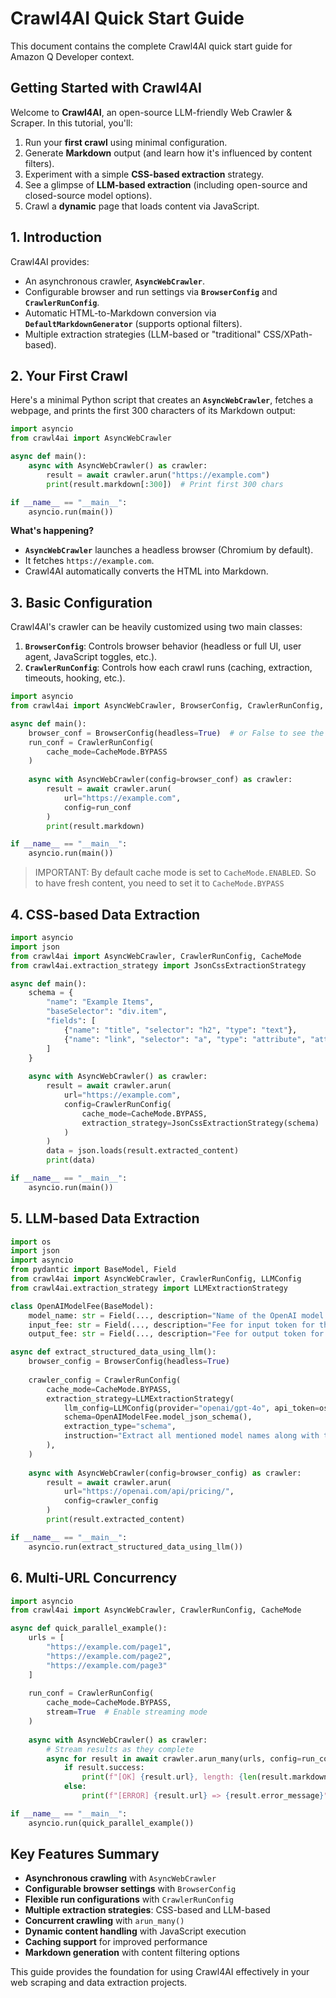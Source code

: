 # Crawl4AI Quick Start Guide

This document contains the complete Crawl4AI quick start guide for Amazon Q Developer context.

## Getting Started with Crawl4AI

Welcome to **Crawl4AI**, an open-source LLM-friendly Web Crawler & Scraper. In this tutorial, you'll:

1. Run your **first crawl** using minimal configuration.
2. Generate **Markdown** output (and learn how it's influenced by content filters).
3. Experiment with a simple **CSS-based extraction** strategy.
4. See a glimpse of **LLM-based extraction** (including open-source and closed-source model options).
5. Crawl a **dynamic** page that loads content via JavaScript.

## 1. Introduction

Crawl4AI provides:
- An asynchronous crawler, **`AsyncWebCrawler`**.
- Configurable browser and run settings via **`BrowserConfig`** and **`CrawlerRunConfig`**.
- Automatic HTML-to-Markdown conversion via **`DefaultMarkdownGenerator`** (supports optional filters).
- Multiple extraction strategies (LLM-based or "traditional" CSS/XPath-based).

## 2. Your First Crawl

Here's a minimal Python script that creates an **`AsyncWebCrawler`**, fetches a webpage, and prints the first 300 characters of its Markdown output:

```python
import asyncio
from crawl4ai import AsyncWebCrawler

async def main():
    async with AsyncWebCrawler() as crawler:
        result = await crawler.arun("https://example.com")
        print(result.markdown[:300])  # Print first 300 chars

if __name__ == "__main__":
    asyncio.run(main())
```

**What's happening?**
- **`AsyncWebCrawler`** launches a headless browser (Chromium by default).
- It fetches `https://example.com`.
- Crawl4AI automatically converts the HTML into Markdown.

## 3. Basic Configuration

Crawl4AI's crawler can be heavily customized using two main classes:

1. **`BrowserConfig`**: Controls browser behavior (headless or full UI, user agent, JavaScript toggles, etc.).
2. **`CrawlerRunConfig`**: Controls how each crawl runs (caching, extraction, timeouts, hooking, etc.).

```python
import asyncio
from crawl4ai import AsyncWebCrawler, BrowserConfig, CrawlerRunConfig, CacheMode

async def main():
    browser_conf = BrowserConfig(headless=True)  # or False to see the browser
    run_conf = CrawlerRunConfig(
        cache_mode=CacheMode.BYPASS
    )
    
    async with AsyncWebCrawler(config=browser_conf) as crawler:
        result = await crawler.arun(
            url="https://example.com",
            config=run_conf
        )
        print(result.markdown)

if __name__ == "__main__":
    asyncio.run(main())
```

> IMPORTANT: By default cache mode is set to `CacheMode.ENABLED`. So to have fresh content, you need to set it to `CacheMode.BYPASS`

## 4. CSS-based Data Extraction

```python
import asyncio
import json
from crawl4ai import AsyncWebCrawler, CrawlerRunConfig, CacheMode
from crawl4ai.extraction_strategy import JsonCssExtractionStrategy

async def main():
    schema = {
        "name": "Example Items",
        "baseSelector": "div.item",
        "fields": [
            {"name": "title", "selector": "h2", "type": "text"},
            {"name": "link", "selector": "a", "type": "attribute", "attribute": "href"}
        ]
    }
    
    async with AsyncWebCrawler() as crawler:
        result = await crawler.arun(
            url="https://example.com",
            config=CrawlerRunConfig(
                cache_mode=CacheMode.BYPASS,
                extraction_strategy=JsonCssExtractionStrategy(schema)
            )
        )
        data = json.loads(result.extracted_content)
        print(data)

if __name__ == "__main__":
    asyncio.run(main())
```

## 5. LLM-based Data Extraction

```python
import os
import json
import asyncio
from pydantic import BaseModel, Field
from crawl4ai import AsyncWebCrawler, CrawlerRunConfig, LLMConfig
from crawl4ai.extraction_strategy import LLMExtractionStrategy

class OpenAIModelFee(BaseModel):
    model_name: str = Field(..., description="Name of the OpenAI model.")
    input_fee: str = Field(..., description="Fee for input token for the OpenAI model.")
    output_fee: str = Field(..., description="Fee for output token for the OpenAI model.")

async def extract_structured_data_using_llm():
    browser_config = BrowserConfig(headless=True)
    
    crawler_config = CrawlerRunConfig(
        cache_mode=CacheMode.BYPASS,
        extraction_strategy=LLMExtractionStrategy(
            llm_config=LLMConfig(provider="openai/gpt-4o", api_token=os.getenv("OPENAI_API_KEY")),
            schema=OpenAIModelFee.model_json_schema(),
            extraction_type="schema",
            instruction="Extract all mentioned model names along with their fees for input and output tokens."
        ),
    )
    
    async with AsyncWebCrawler(config=browser_config) as crawler:
        result = await crawler.arun(
            url="https://openai.com/api/pricing/", 
            config=crawler_config
        )
        print(result.extracted_content)

if __name__ == "__main__":
    asyncio.run(extract_structured_data_using_llm())
```

## 6. Multi-URL Concurrency

```python
import asyncio
from crawl4ai import AsyncWebCrawler, CrawlerRunConfig, CacheMode

async def quick_parallel_example():
    urls = [
        "https://example.com/page1",
        "https://example.com/page2", 
        "https://example.com/page3"
    ]
    
    run_conf = CrawlerRunConfig(
        cache_mode=CacheMode.BYPASS,
        stream=True  # Enable streaming mode
    )
    
    async with AsyncWebCrawler() as crawler:
        # Stream results as they complete
        async for result in await crawler.arun_many(urls, config=run_conf):
            if result.success:
                print(f"[OK] {result.url}, length: {len(result.markdown.raw_markdown)}")
            else:
                print(f"[ERROR] {result.url} => {result.error_message}")

if __name__ == "__main__":
    asyncio.run(quick_parallel_example())
```

## Key Features Summary

- **Asynchronous crawling** with `AsyncWebCrawler`
- **Configurable browser settings** with `BrowserConfig`
- **Flexible run configurations** with `CrawlerRunConfig`
- **Multiple extraction strategies**: CSS-based and LLM-based
- **Concurrent crawling** with `arun_many()`
- **Dynamic content handling** with JavaScript execution
- **Caching support** for improved performance
- **Markdown generation** with content filtering options

This guide provides the foundation for using Crawl4AI effectively in your web scraping and data extraction projects.
